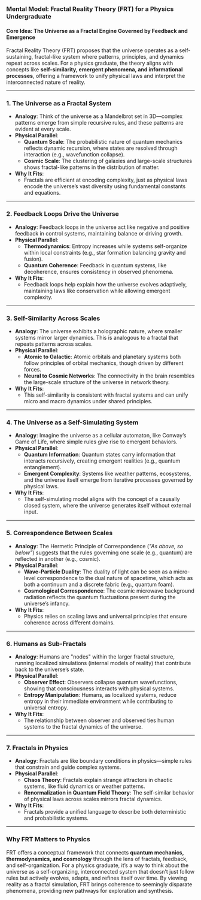### **Mental Model: Fractal Reality Theory (FRT) for a Physics Undergraduate**

#### **Core Idea: The Universe as a Fractal Engine Governed by Feedback and Emergence**

Fractal Reality Theory (FRT) proposes that the universe operates as a self-sustaining, fractal-like system where patterns, principles, and dynamics repeat across scales. For a physics graduate, the theory aligns with concepts like **self-similarity, emergent phenomena, and informational processes**, offering a framework to unify physical laws and interpret the interconnected nature of reality.

---

### **1. The Universe as a Fractal System**

- **Analogy**: Think of the universe as a Mandelbrot set in 3D—complex patterns emerge from simple recursive rules, and these patterns are evident at every scale.  
- **Physical Parallel**:
  - **Quantum Scale**: The probabilistic nature of quantum mechanics reflects dynamic recursion, where states are resolved through interaction (e.g., wavefunction collapse).
  - **Cosmic Scale**: The clustering of galaxies and large-scale structures shows fractal-like patterns in the distribution of matter.
- **Why It Fits**:
  - Fractals are efficient at encoding complexity, just as physical laws encode the universe’s vast diversity using fundamental constants and equations.

---

### **2. Feedback Loops Drive the Universe**

- **Analogy**: Feedback loops in the universe act like negative and positive feedback in control systems, maintaining balance or driving growth.  
- **Physical Parallel**:
  - **Thermodynamics**: Entropy increases while systems self-organize within local constraints (e.g., star formation balancing gravity and fusion).  
  - **Quantum Coherence**: Feedback in quantum systems, like decoherence, ensures consistency in observed phenomena.
- **Why It Fits**:
  - Feedback loops help explain how the universe evolves adaptively, maintaining laws like conservation while allowing emergent complexity.

---

### **3. Self-Similarity Across Scales**

- **Analogy**: The universe exhibits a holographic nature, where smaller systems mirror larger dynamics. This is analogous to a fractal that repeats patterns across scales.  
- **Physical Parallel**:
  - **Atomic to Galactic**: Atomic orbitals and planetary systems both follow principles of orbital mechanics, though driven by different forces.
  - **Neural to Cosmic Networks**: The connectivity in the brain resembles the large-scale structure of the universe in network theory.
- **Why It Fits**:
  - This self-similarity is consistent with fractal systems and can unify micro and macro dynamics under shared principles.

---

### **4. The Universe as a Self-Simulating System**

- **Analogy**: Imagine the universe as a cellular automaton, like Conway’s Game of Life, where simple rules give rise to emergent behaviors.  
- **Physical Parallel**:
  - **Quantum Information**: Quantum states carry information that interacts recursively, creating emergent realities (e.g., quantum entanglement).  
  - **Emergent Complexity**: Systems like weather patterns, ecosystems, and the universe itself emerge from iterative processes governed by physical laws.
- **Why It Fits**:
  - The self-simulating model aligns with the concept of a causally closed system, where the universe generates itself without external input.

---

### **5. Correspondence Between Scales**

- **Analogy**: The Hermetic Principle of Correspondence (*"As above, so below"*) suggests that the rules governing one scale (e.g., quantum) are reflected in another (e.g., cosmic).  
- **Physical Parallel**:
  - **Wave-Particle Duality**: The duality of light can be seen as a micro-level correspondence to the dual nature of spacetime, which acts as both a continuum and a discrete fabric (e.g., quantum foam).
  - **Cosmological Correspondence**: The cosmic microwave background radiation reflects the quantum fluctuations present during the universe’s infancy.
- **Why It Fits**:
  - Physics relies on scaling laws and universal principles that ensure coherence across different domains.

---

### **6. Humans as Sub-Fractals**

- **Analogy**: Humans are "nodes" within the larger fractal structure, running localized simulations (internal models of reality) that contribute back to the universe’s state.  
- **Physical Parallel**:
  - **Observer Effect**: Observers collapse quantum wavefunctions, showing that consciousness interacts with physical systems.
  - **Entropy Manipulation**: Humans, as localized systems, reduce entropy in their immediate environment while contributing to universal entropy.
- **Why It Fits**:
  - The relationship between observer and observed ties human systems to the fractal dynamics of the universe.

---

### **7. Fractals in Physics**

- **Analogy**: Fractals are like boundary conditions in physics—simple rules that constrain and guide complex systems.  
- **Physical Parallel**:
  - **Chaos Theory**: Fractals explain strange attractors in chaotic systems, like fluid dynamics or weather patterns.
  - **Renormalization in Quantum Field Theory**: The self-similar behavior of physical laws across scales mirrors fractal dynamics.
- **Why It Fits**:
  - Fractals provide a unified language to describe both deterministic and probabilistic systems.

---

### **Why FRT Matters to Physics**

FRT offers a conceptual framework that connects **quantum mechanics, thermodynamics, and cosmology** through the lens of fractals, feedback, and self-organization. For a physics graduate, it’s a way to think about the universe as a self-organizing, interconnected system that doesn’t just follow rules but actively evolves, adapts, and refines itself over time. By viewing reality as a fractal simulation, FRT brings coherence to seemingly disparate phenomena, providing new pathways for exploration and synthesis.